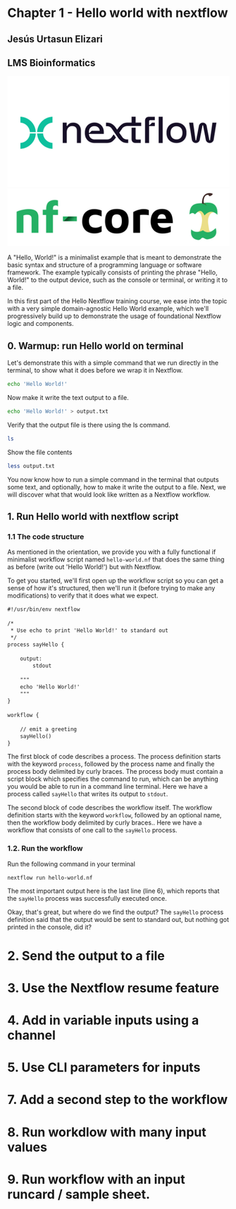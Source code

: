 # Chapter 1 - Hello world with nextflow

## Jesús Urtasun Elizari
## LMS Bioinformatics

<img src="/readme_figures/nextflow-logo.png">
<img src="/readme_figures/nf-core-logo.png">

A "Hello, World!" is a minimalist example that is meant to demonstrate the basic syntax and structure of a programming language or software framework. The example typically consists of printing the phrase "Hello, World!" to the output device, such as the console or terminal, or writing it to a file.

In this first part of the Hello Nextflow training course, we ease into the topic with a very simple domain-agnostic Hello World example, which we'll progressively build up to demonstrate the usage of foundational Nextflow logic and components.

## 0. Warmup: run Hello world on terminal

Let's demonstrate this with a simple command that we run directly in the terminal, to show what it does before we wrap it in Nextflow.
```bash
echo 'Hello World!'
```
Now make it write the text output to a file.
```bash
echo 'Hello World!' > output.txt
```
Verify that the output file is there using the ls command.
```bash
ls
```
Show the file contents
```bash
less output.txt
```

You now know how to run a simple command in the terminal that outputs some text, and optionally, how to make it write the output to a file. Next, we will discover what that would look like written as a Nextflow workflow.

## 1. Run Hello world with nextflow script

### 1.1 The code structure

As mentioned in the orientation, we provide you with a fully functional if minimalist workflow script named `hello-world.nf` that does the same thing as before (write out 'Hello World!') but with Nextflow.

To get you started, we'll first open up the workflow script so you can get a sense of how it's structured, then we'll run it (before trying to make any modifications) to verify that it does what we expect.

```nextflow
#!/usr/bin/env nextflow

/*
 * Use echo to print 'Hello World!' to standard out
 */
process sayHello {

    output:
        stdout

    """
    echo 'Hello World!'
    """
}

workflow {

    // emit a greeting
    sayHello()
}
```

The first block of code describes a process. The process definition starts with the keyword `process`, followed by the process name and finally the process body delimited by curly braces. The process body must contain a script block which specifies the command to run, which can be anything you would be able to run in a command line terminal. Here we have a process called `sayHello` that writes its output to `stdout`.

The second block of code describes the workflow itself. The workflow definition starts with the keyword `workflow`, followed by an optional name, then the workflow body delimited by curly braces.. Here we have a workflow that consists of one call to the `sayHello` process.

### 1.2. Run the workflow

Run the following command in your terminal

```bash
nextflow run hello-world.nf
```
The most important output here is the last line (line 6), which reports that the `sayHello` process was successfully executed once.

Okay, that's great, but where do we find the output? The `sayHello` process definition said that the output would be sent to standard out, but nothing got printed in the console, did it?

# 2. Send the output to a file

# 3. Use the Nextflow resume feature

# 4. Add in variable inputs using a channel

# 5. Use CLI parameters for inputs

# 7. Add a second step to the workflow

# 8. Run workdlow with many input values

# 9. Run workflow with an input runcard / sample sheet.
